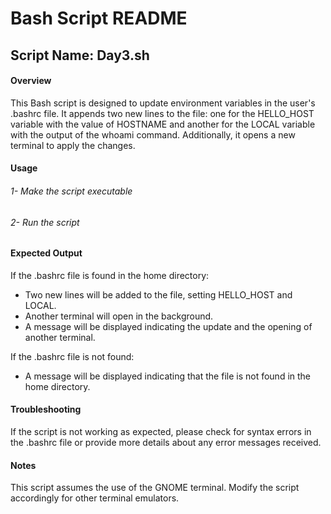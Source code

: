 
# Bash Script README
## Script Name: Day3.sh


#### Overview
This Bash script is designed to update environment variables in the user's .bashrc file. It appends two new lines to the file: one for the HELLO_HOST variable with the value of HOSTNAME and another for the LOCAL variable with the output of the whoami command. Additionally, it opens a new terminal to apply the changes.

#### Usage
###### 1- Make the script executable
###### 2- Run the script


#### Expected Output
If the .bashrc file is found in the home directory:
- Two new lines will be added to the file, setting HELLO_HOST and LOCAL.
- Another terminal will open in the background.
- A message will be displayed indicating the update and the opening of another terminal.

If the .bashrc file is not found:
- A message will be displayed indicating that the file is not found in the home directory.

#### Troubleshooting
If the script is not working as expected, please check for syntax errors in the .bashrc file or provide more details about any error messages received.
#### Notes
This script assumes the use of the GNOME terminal. Modify the script accordingly for other terminal emulators.

